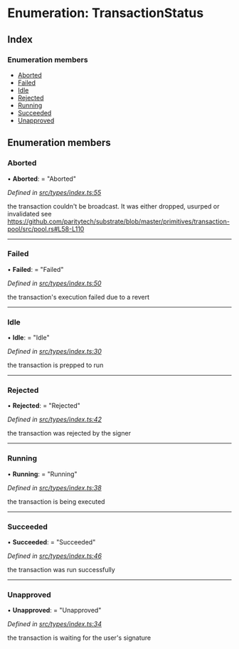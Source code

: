 # Enumeration: TransactionStatus

## Index

### Enumeration members

* [Aborted](transactionstatus.md#aborted)
* [Failed](transactionstatus.md#failed)
* [Idle](transactionstatus.md#idle)
* [Rejected](transactionstatus.md#rejected)
* [Running](transactionstatus.md#running)
* [Succeeded](transactionstatus.md#succeeded)
* [Unapproved](transactionstatus.md#unapproved)

## Enumeration members

###  Aborted

• **Aborted**: = "Aborted"

*Defined in [src/types/index.ts:55](https://github.com/PolymathNetwork/polymesh-sdk/blob/c77f6a3e/src/types/index.ts#L55)*

the transaction couldn't be broadcast. It was either dropped, usurped or invalidated
see https://github.com/paritytech/substrate/blob/master/primitives/transaction-pool/src/pool.rs#L58-L110

___

###  Failed

• **Failed**: = "Failed"

*Defined in [src/types/index.ts:50](https://github.com/PolymathNetwork/polymesh-sdk/blob/c77f6a3e/src/types/index.ts#L50)*

the transaction's execution failed due to a revert

___

###  Idle

• **Idle**: = "Idle"

*Defined in [src/types/index.ts:30](https://github.com/PolymathNetwork/polymesh-sdk/blob/c77f6a3e/src/types/index.ts#L30)*

the transaction is prepped to run

___

###  Rejected

• **Rejected**: = "Rejected"

*Defined in [src/types/index.ts:42](https://github.com/PolymathNetwork/polymesh-sdk/blob/c77f6a3e/src/types/index.ts#L42)*

the transaction was rejected by the signer

___

###  Running

• **Running**: = "Running"

*Defined in [src/types/index.ts:38](https://github.com/PolymathNetwork/polymesh-sdk/blob/c77f6a3e/src/types/index.ts#L38)*

the transaction is being executed

___

###  Succeeded

• **Succeeded**: = "Succeeded"

*Defined in [src/types/index.ts:46](https://github.com/PolymathNetwork/polymesh-sdk/blob/c77f6a3e/src/types/index.ts#L46)*

the transaction was run successfully

___

###  Unapproved

• **Unapproved**: = "Unapproved"

*Defined in [src/types/index.ts:34](https://github.com/PolymathNetwork/polymesh-sdk/blob/c77f6a3e/src/types/index.ts#L34)*

the transaction is waiting for the user's signature
